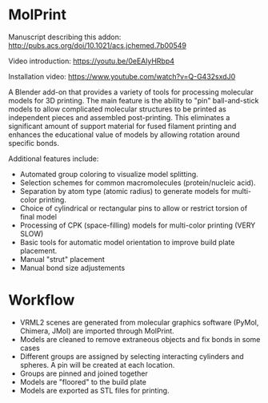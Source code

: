 # MolPrint

Manuscript describing this addon:
http://pubs.acs.org/doi/10.1021/acs.jchemed.7b00549

Video introduction:
https://youtu.be/0eEAlyHRbp4

Installation video:
https://www.youtube.com/watch?v=Q-G432sxdJ0


A Blender add-on that provides a variety of tools for processing molecular models for 3D printing.
The main feature is the ability to "pin" ball-and-stick models to allow complicated molecular structures
to be printed as independent pieces and assembled post-printing. This eliminates a significant amount of support material for 
fused filament printing and enhances the educational value of models by allowing rotation around specific bonds.


Additional features include:
- Automated group coloring to visualize model splitting.
- Selection schemes for common macromolecules (protein/nucleic acid).
- Separation by atom type (atomic radius) to generate models for multi-color printing.
- Choice of cylindrical or rectangular pins to allow or restrict torsion of final model
- Processing of CPK (space-filling) models for multi-color printing (VERY SLOW)
- Basic tools for automatic model orientation to improve build plate placement.
- Manual "strut" placement
- Manual bond size adjustements

# Workflow
- VRML2 scenes are generated from molecular graphics software (PyMol, Chimera, JMol) are imported through MolPrint.
- Models are cleaned to remove extraneous objects and fix bonds in some cases
- Different groups are assigned by selecting interacting cylinders and spheres. A pin will be created at each location.
- Groups are pinned and joined together
- Models are "floored" to the build plate
- Models are exported as STL files for printing.


